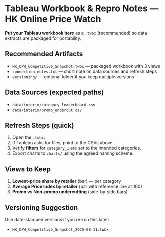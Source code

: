 # Tableau Workbook & Repro Notes — HK Online Price Watch

**Put your Tableau workbook here** as a `.twbx` (recommended) so data extracts are packaged for portability.

## Recommended Artifacts
- `HK_OPW_Competitive_Snapshot.twbx` — packaged workbook with 3 views
- `connection_notes.txt` — short note on data sources and refresh steps
- `versioning/` — optional folder if you keep multiple versions

## Data Sources (expected paths)
- `data/interim/category_leaderboard.csv`
- `data/interim/promo_undercut.csv`

## Refresh Steps (quick)
1. Open the `.twbx`.
2. If Tableau asks for files, point to the CSVs above.
3. Verify **filters** for `category_1` are set to the intended categories.
4. Export charts to `charts/` using the agreed naming scheme.

## Views to Keep
1. **Lowest-price share by retailer** (bar) — per category
2. **Average Price Index by retailer** (bar with reference line at 100)
3. **Promo vs Non-promo undercutting** (side-by-side bars)

## Versioning Suggestion
Use date-stamped versions if you re-run this later:
- `HK_OPW_Competitive_Snapshot_2025-08-11.twbx`